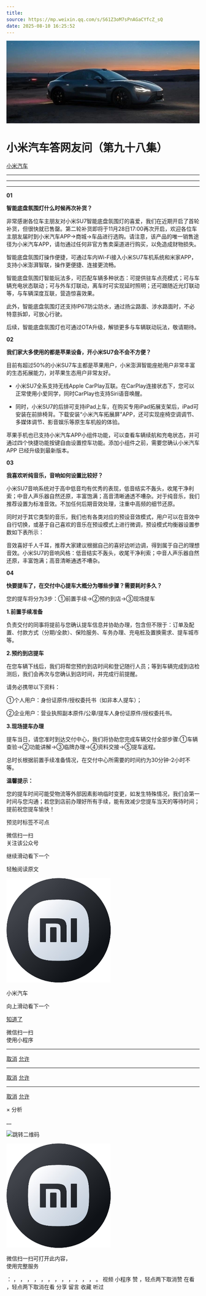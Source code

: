 ```yaml
---
title: 
source: https://mp.weixin.qq.com/s/S61Z3oM7sPnAGaCYfcZ_sQ
date: 2025-08-10 16:25:52
---
```


![cover_image](images/img_a698b506.jpg)


#  小米汽车答网友问（第九十八集）


[ 小米汽车 ](<javascript:void\(0\);>)

______

****  
****

****01****

**智能底盘氛围灯什么时候再次补货？**

非常感谢各位车主朋友对小米SU7智能底盘氛围灯的喜爱，我们在近期开启了首轮补货，但很快就已售罄。第二轮补货即将于11月28日17:00再次开启，欢迎各位车主朋友届时到小米汽车APP→商城→车品进行选购。请注意，该产品的唯一销售途径为小米汽车APP，请勿通过任何非官方售卖渠道进行购买，以免造成财物损失。

智能底盘氛围灯操作便捷，可通过车内Wi-Fi接入小米SU7车机系统和米家APP，支持小米澎湃智联，操作更便捷、连接更流畅。

智能底盘氛围灯智能玩法多，可匹配车辆多种状态：可提供驻车点亮模式；可与车辆充电状态联动；可与外车灯联动，离车时可实现延时照明；还可跟随近光灯联动等，与车辆深度互联，营造惊喜效果。

此外，智能底盘氛围灯还支持IP67防尘防水，通过扬尘路面、涉水路面时，不必特意拆卸，可放心行驶。

后续，智能底盘氛围灯也可通过OTA升级，解锁更多与车辆联动玩法，敬请期待。

  

**02**

**我们家大多使用的都是苹果设备，开小米SU7会不会不方便？**

目前有超过50%的小米SU7车主都是苹果用户，小米澎湃智能座舱用户非常丰富的生态拓展能力，对苹果生态用户非常友好。

  * 小米SU7全系支持无线Apple CarPlay互联。在CarPlay连接状态下，您可以正常使用小爱同学，同时CarPlay也支持Siri语音唤醒。

  * 同时，小米SU7的后排可支持iPad上车，在购买专用iPad拓展支架后，iPad可安装在前排椅背。下载安装“小米汽车拓展屏”APP，还可实现座椅空调调节、多媒体调节、影音娱乐等原生车机般的体验。

苹果手机也已支持小米汽车APP小组件功能，可以查看车辆续航和充电状态，并可通过四个快捷功能按键自由设置控车功能。添加小组件之前，需要您确认小米汽车 APP 已经升级到最新版本。

**03**

**我喜欢听纯音乐，音响如何设置比较好？**

小米SU7音响系统对于高中低音均有优秀的表现，低音结实不轰头，收尾干净利索；中音人声乐器自然还原，丰富饱满；高音清晰通透不嘈杂。对于纯音乐，我们推荐设置为标准音效。不加任何后期音效处理，注重中高频的细节还原。

同时对于其它类型的音乐，我们也有各类对应的预设音效模式，用户可以在音效中自行切换，或基于自己喜欢的音乐在预设模式上进行微调，预设模式均衡器设置参数如下表所示：

音效喜好千人千耳，推荐大家建议根据自己的喜好边听边调，得到属于自己的理想音效。小米SU7的音响风格：低音结实不轰头，收尾干净利索；中音人声乐器自然还原，丰富饱满；高音清晰通透不嘈杂。

  

**04**

**快要提车了，在交付中心提车大概分为哪些步骤？需要耗时多久？**

您的提车将分为3步：①前置手续→②预约到店→③现场提车

**1.前置手续准备**

负责交付的同事将提前与您确认提车信息并协助办理，包含但不限于：订单及配置、付款方式（分期/全款）、保险服务、车务办理、充电桩及置换需求、提车城市等。

**2.预约到店提车**

在您车辆下线后，我们将帮您预约到店时间和登记随行人员；等到车辆完成到店检测后，我们会再次与您确认到店时间，并完成行前提醒。

请务必携带以下资料：

①个人用户：身份证原件/授权委托书（如非本人提车）；

②企业用户：营业执照副本原件/公章/提车人身份证原件/授权委托书。

**3.现场提车办理**

提车当日，请您准时到达交付中心，我们将协助您完成车辆交付全部步骤:①车辆查验→②功能讲解→③临牌办理→④资料交接→⑤提车返程。

总时长根据前置手续准备情况，在交付中心所需要的时间约为30分钟-2小时不等。

**温馨提示：**

您的提车时间可能受物流等外部因素影响临时变更，如发生特殊情况，我们会第一时间与您沟通；若您到店前办理好所有手续，能有效减少您提车当天的等待时间；提前祝您提车愉快！

  

[](<>)[](<>)

预览时标签不可点

微信扫一扫  
关注该公众号

继续滑动看下一个

轻触阅读原文

![img_97d833da.jpg](images/img_97d833da.jpg)

小米汽车 

向上滑动看下一个

[知道了](<javascript:;>)

微信扫一扫  
使用小程序

****

[取消](<javascript:void\(0\);>) [允许](<javascript:void\(0\);>)

****

[取消](<javascript:void\(0\);>) [允许](<javascript:void\(0\);>)

****

[取消](<javascript:void\(0\);>) [允许](<javascript:void\(0\);>)

× 分析

__

![跳转二维码]()

![作者头像](images/img_97d833da.jpg)

微信扫一扫可打开此内容，  
使用完整服务

： ， ， ， ， ， ， ， ， ， ， ， ， 。 视频 小程序 赞 ，轻点两下取消赞 在看 ，轻点两下取消在看 分享 留言 收藏 听过